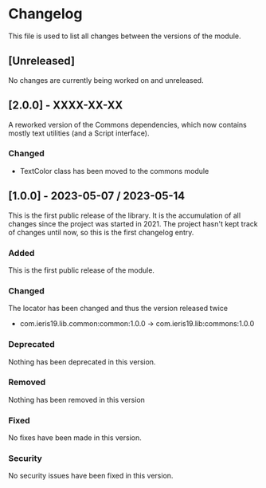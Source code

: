 # Changelog

This file is used to list all changes between the versions of the module.

## [Unreleased]
No changes are currently being worked on and unreleased.

## [2.0.0] - XXXX-XX-XX
A reworked version of the Commons dependencies, which now contains mostly text utilities (and a Script interface).

### Changed
- TextColor class has been moved to the commons module


## [1.0.0] - 2023-05-07 / 2023-05-14
This is the first public release of the library. It is the accumulation of all
changes since the project was started in 2021. The project hasn't kept track of
changes until now, so this is the first changelog entry.

### Added
This is the first public release of the module.

### Changed
The locator has been changed and thus the version released twice
- com.ieris19.lib.common:common:1.0.0 ->
  com.ieris19.lib:commons:1.0.0

### Deprecated
Nothing has been deprecated in this version.

### Removed
Nothing has been removed in this version

### Fixed
No fixes have been made in this version.

### Security
No security issues have been fixed in this version.